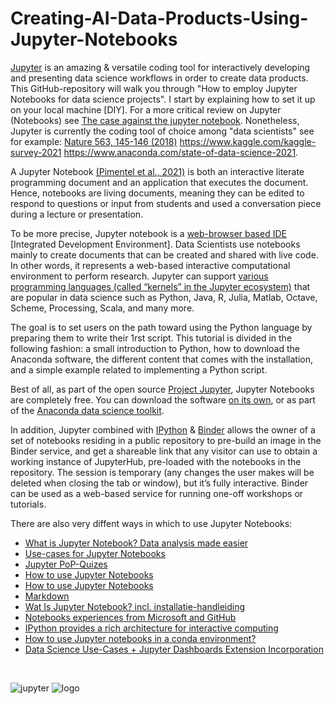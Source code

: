 # Creating-AI-Data-Products-Using-Jupyter-Notebooks

<a href="https://jupyter.org/try" style="outline: none;">Jupyter</a> is an amazing &  versatile coding tool for interactively developing and presenting data science workflows in order to create data products. This GitHub-repository will walk you through "How to employ Jupyter Notebooks for data science projects". I start by explaining how to set it up on your local machine [DIY]. For a more critical review on Jupyter (Notebooks) see <a href="https://towardsdatascience.com/the-case-against-the-jupyter-notebook-d4da17e97243" target="_blank" style="outline: none;" rel="noopener">The case against the jupyter notebook</a>. Nonetheless, Jupyter is currently the coding tool of choice among "data scientists" see for example:  <a href="https://www.nature.com/articles/d41586-018-07196-1" target="_blank" style="outline: none;" rel="noopener"> Nature 563, 145-146 (2018)</a> https://www.kaggle.com/kaggle-survey-2021 https://www.anaconda.com/state-of-data-science-2021.
 

A Jupyter Notebook <a href="https://link.springer.com/article/10.1007/s10664-021-09961-9"  target="_blank" style="outline: none;" rel="noopener"> (Pimentel et al., 2021)</a>  is both an interactive literate programming document and an application that executes the document. Hence, notebooks are living documents, meaning they can be edited to respond to questions or input from students and used a conversation piece during a lecture or presentation.
 
To be more precise, Jupyter notebook is a <a href="https://en.wikipedia.org/wiki/Integrated_development_environment" target="_blank" style="outline: none;" rel="noopener"> web-browser based IDE</a> [Integrated Development Environment]. Data Scientists use notebooks mainly to create documents that can be created and shared with live code. In other words, it represents a web-based interactive computational environment to perform research. Jupyter can support <a href="https://jupyter4edu.github.io/jupyter-edu-book/jupyter.html" target="_blank" style="outline: none;" rel="noopener"> various programming languages (called “kernels” in the Jupyter ecosystem)</a> that are popular in data science such as Python, Java, R, Julia, Matlab, Octave, Scheme, Processing, Scala, and many more. 

The goal is to set users on the path toward using the Python language by preparing them to write their 1rst script. This tutorial is divided in the following fashion: a small introduction to Python, how to download the Anaconda software, the different content that comes with the installation, and a simple example related to implementing a Python script.

Best of all, as part of the open source <a href="https://jupyter.org/" style="outline: none;">Project Jupyter</a>, Jupyter Notebooks are completely free. You can download the software <a href="https://jupyter.org/install" target="_blank" style="outline: none;" rel="noopener">on its own</a>, or as part of the <a href="https://www.anaconda.com/products/individual" target="_blank" rel="noopener">Anaconda data science toolkit</a>. 

In addition, Jupyter combined with [IPython](https://ipython.org/)  & <a href="https://mybinder.org/" style="outline: none;">Binder</a> allows the owner of a set of notebooks residing in a public repository to pre-build an image in the Binder service, and get a shareable link that any visitor can use to obtain a working instance of JupyterHub, pre-loaded with the notebooks in the repository. The session is temporary (any changes the user makes will be deleted when closing the tab or window), but it’s fully interactive. Binder can be used as a web-based service for running one-off workshops or tutorials. 

There are also very diffent ways in which to use Jupyter Notebooks: 
* [What is Jupyter Notebook? Data analysis made easier](https://www.infoworld.com/article/3347406/what-is-jupyter-notebook-data-analysis-made-easier.html)
* [Use-cases for Jupyter Notebooks](https://mljar.com/blog/how-to-use-jupyter-notebook/)
* [Jupyter PoP-Quizes](https://github.com/jmshea/jupyterquiz)
* [How to use Jupyter Notebooks](https://www.dataquest.io/blog/jupyter-notebook-tutorial/)
* [How to use Jupyter Notebooks](https://www.codecademy.com/article/how-to-use-jupyter-notebooks)
* [Markdown](https://www.tutorialspoint.com/jupyter/jupyter_notebook_markdown_cells.htm)
* [Wat Is Jupyter Notebook? incl. installatie-handleiding](https://pythoncursus.nl/jupyter-notebook/#:~:text=Wanneer%20Jupyter%20Notebook%20opstart%20en,uit%20en%20toont%20het%20resultaat.)
* [Notebooks experiences from Microsoft and GitHub](https://visualstudio.microsoft.com/vs/features/notebooks-at-microsoft/)
* [IPython provides a rich architecture for interactive computing](https://ipython.org/)
* [How to use Jupyter notebooks in a conda environment?](https://stackoverflow.com/questions/58068818/how-to-use-jupyter-notebooks-in-a-conda-environment)
* [Data Science Use-Cases + Jupyter Dashboards Extension Incorporation](https://jupyter.org/enhancement-proposals/17-jupyter-dashboards-extension-incorporation/jupyter-dashboards-extension-incorporation.html)


<br>

![jupyter](https://user-images.githubusercontent.com/684692/191042084-f82c5fb2-1b46-40fe-a631-420493397049.png) ![logo](https://user-images.githubusercontent.com/684692/193475314-5cd8eea1-35f8-4db9-9624-9fa8cd1425bb.svg) 
